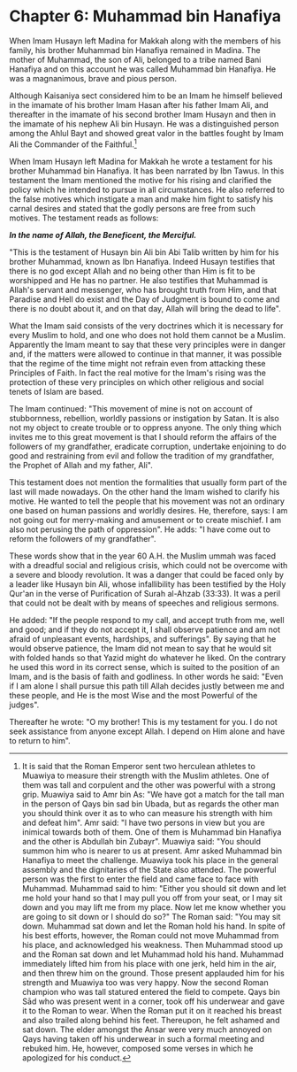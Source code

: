 Chapter 6: Muhammad bin Hanafiya
================================

When Imam Husayn left Madina for Makkah along with the members of his
family, his brother Muhammad bin Hanafiya remained in Madina. The mother
of Muhammad, the son of Ali, belonged to a tribe named Bani Hanafiya and
on this account he was called Muhammad bin Hanafiya. He was a
magnanimous, brave and pious person.

Although Kaisaniya sect considered him to be an Imam he himself believed
in the imamate of his brother Imam Hasan after his father Imam Ali, and
thereafter in the imamate of his second brother Imam Husayn and then in
the imamate of his nephew Ali bin Husayn. He was a distinguished person
among the Ahlul Bayt and showed great valor in the battles fought by
Imam Ali the Commander of the Faithful.[^1]

When Imam Husayn left Madina for Makkah he wrote a testament for his
brother Muhammad bin Hanafiya. It has been narrated by Ibn Tawus. In
this testament the Imam mentioned the motive for his rising and
clarified the policy which he intended to pursue in all circumstances.
He also referred to the false motives which instigate a man and make him
fight to satisfy his carnal desires and stated that the godly persons
are free from such motives. The testament reads as follows:

***In the name of Allah, the Beneficent, the Merciful.***

"This is the testament of Husayn bin Ali bin Abi Talib written by him
for his brother Muhammad, known as Ibn Hanafiya. Indeed Husayn testifies
that there is no god except Allah and no being other than Him is fit to
be worshipped and He has no partner. He also testifies that Muhammad is
Allah's servant and messenger, who has brought truth from Him, and that
Paradise and Hell do exist and the Day of Judgment is bound to come and
there is no doubt about it, and on that day, Allah will bring the dead
to life".

What the Imam said consists of the very doctrines which it is necessary
for every Muslim to hold, and one who does not hold them cannot be a
Muslim. Apparently the Imam meant to say that these very principles were
in danger and, if the matters were allowed to continue in that manner,
it was possible that the regime of the time might not refrain even from
attacking these Principles of Faith. In fact the real motive for the
Imam's rising was the protection of these very principles on which other
religious and social tenets of Islam are based.

The Imam continued: "This movement of mine is not on account of
stubbornness, rebellion, worldly passions or instigation by Satan. It is
also not my object to create trouble or to oppress anyone. The only
thing which invites me to this great movement is that I should reform
the affairs of the followers of my grandfather, eradicate corruption,
undertake enjoining to do good and restraining from evil and follow the
tradition of my grandfather, the Prophet of Allah and my father, Ali".

This testament does not mention the formalities that usually form part
of the last will made nowadays. On the other hand the Imam wished to
clarify his motive. He wanted to tell the people that his movement was
not an ordinary one based on human passions and worldly desires. He,
therefore, says: I am not going out for merry-making and amusement or to
create mischief. I am also not perusing the path of oppression". He
adds: "I have come out to reform the followers of my grandfather".

These words show that in the year 60 A.H. the Muslim ummah was faced
with a dreadful social and religious crisis, which could not be overcome
with a severe and bloody revolution. It was a danger that could be faced
only by a leader like Husayn bin Ali, whose infallibility has been
testified by the Holy Qur'an in the verse of Purification of Surah
al-Ahzab (33:33). It was a peril that could not be dealt with by means
of speeches and religious sermons.

He added: "If the people respond to my call, and accept truth from me,
well and good; and if they do not accept it, I shall observe patience
and am not afraid of unpleasant events, hardships, and sufferings". By
saying that he would observe patience, the Imam did not mean to say that
he would sit with folded hands so that Yazid might do whatever he liked.
On the contrary he used this word in its correct sense, which is suited
to the position of an Imam, and is the basis of faith and godliness. In
other words he said: "Even if I am alone I shall pursue this path till
Allah decides justly between me and these people, and He is the most
Wise and the most Powerful of the judges".

Thereafter he wrote: "O my brother! This is my testament for you. I do
not seek assistance from anyone except Allah. I depend on Him alone and
have to return to him".

[^1]: It is said that the Roman Emperor sent two herculean athletes to
Muawiya to measure their strength with the Muslim athletes. One of them
was tall and corpulent and the other was powerful with a strong grip.
Muawiya said to Amr bin As: "We have got a match for the tall man in the
person of Qays bin sad bin Ubada, but as regards the other man you
should think over it as to who can measure his strength with him and
defeat him". Amr said: "I have two persons in view but you are inimical
towards both of them. One of them is Muhammad bin Hanafiya and the other
is Abdullah bin Zubayr". Muawiya said: "You should summon him who is
nearer to us at present. Amr asked Muhammad bin Hanafiya to meet the
challenge. Muawiya took his place in the general assembly and the
dignitaries of the State also attended. The powerful person was the
first to enter the field and came face to face with Muhammad. Muhammad
said to him: "Either you should sit down and let me hold your hand so
that I may pull you off from your seat, or I may sit down and you may
lift me from my place. Now let me know whether you are going to sit down
or I should do so?" The Roman said: "You may sit down. Muhammad sat down
and let the Roman hold his hand. In spite of his best efforts, however,
the Roman could not move Muhammad from his place, and acknowledged his
weakness. Then Muhammad stood up and the Roman sat down and let Muhammad
hold his hand. Muhammad immediately lifted him from his place with one
jerk, held him in the air, and then threw him on the ground. Those
present applauded him for his strength and Muawiya too was very happy.
Now the second Roman champion who was tall statured entered the field to
compete. Qays bin Sād who was present went in a corner, took off his
underwear and gave it to the Roman to wear. When the Roman put it on it
reached his breast and also trailed along behind his feet. Thereupon, he
felt ashamed and sat down. The elder amongst the Ansar were very much
annoyed on Qays having taken off his underwear in such a formal meeting
and rebuked him. He, however, composed some verses in which he
apologized for his conduct.


